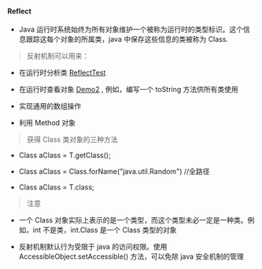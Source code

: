 #### Reflect

* Java 运行时系统始终为所有对象维护一个被称为运行时的类型标识。这个信息跟踪这每个对象的所属类，java 中保存这些信息的类被称为 Class.

> 反射机制可以用来：

* 在运行时分析类 [ReflectTest](top.wikl.wikljava.reflect.ReflectTest)

* 在运行时查看对象 [Demo2](top.wikl.wikljava.reflect.Demo2) , 例如，编写一个 toString 方法供所有类使用

* 实现通用的数组操作

* 利用 Method 对象


> 获得 Class 类对象的三种方法

* Class aClass = T.getClass();

* Class aClass = Class.forName("java.util.Random") //全路径

* Class aClass = T.class;


> 注意

* 一个 Class 对象实际上表示的是一个类型，而这个类型未必一定是一种类。例如，int 不是类，int.Class 是一个 Class 类型的对象

* 反射机制默认行为受限于 java 的访问权限。使用 AccessibleObject.setAccessible() 方法，可以免除 java 安全机制的管理